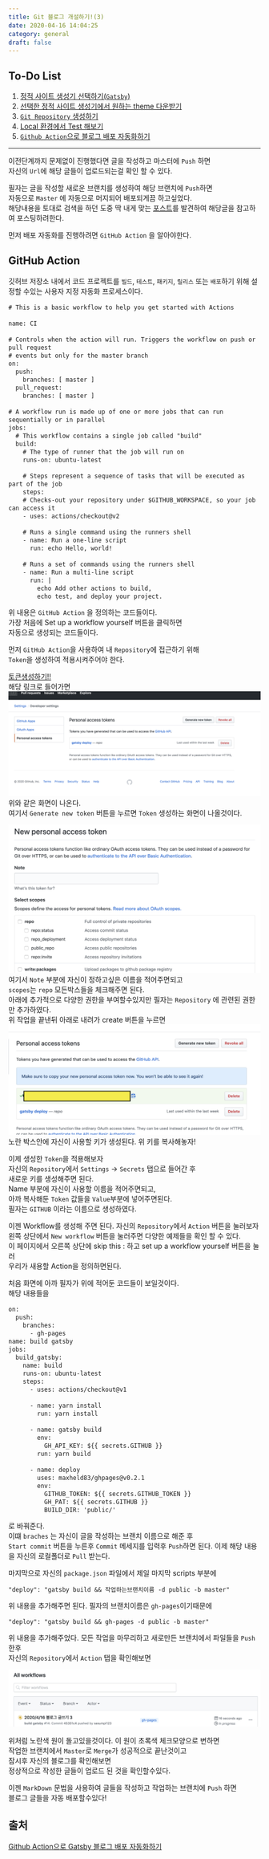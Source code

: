 ```yaml
---
title: Git 블로그 개설하기!(3)
date: 2020-04-16 14:04:25
category: general
draft: false
---
```


## To-Do List


1. [정적 사이트 생성기 선택하기(`Gatsby`)](https://sasumpi123.github.io/general/gitblog1/)
2. [선택한 정적 사이트 생성기에서 원하는 theme 다운받기](https://sasumpi123.github.io/general/gitblog1/)
3. [`Git Repository` 생성하기](https://sasumpi123.github.io/general/gitblog2/)
4. [Local 환경에서 Test 해보기](https://sasumpi123.github.io/general/gitblog2/)
5. [`Github Action`으로  블로그 배포 자동화하기](https://sasumpi123.github.io/general/gitblog3/)



***      
이전단계까지 문제없이 진행했다면 글을 작성하고 마스터에 `Push` 하면   
자신의 `Url`에 해당 글들이 업로드되는걸 확인 할 수 있다.

필자는 글을 작성할 새로운 브랜치를 생성하여 해당 브랜치에 `Push`하면   
자동으로 `Master` 에 자동으로 머지되어 배포되게끔 하고싶었다.    
해당내용을 토대로 검색을 하던 도중 딱 내게 맞는 [포스트](https://alstn2468.github.io/Automation/2020-01-24-GatsbyGithubAction/)를 발견하여
해당글을 참고하여 포스팅하려한다.

먼저 배포 자동화를 진행하려면 `GitHub Action` 을 알아야한다.
## GitHub Action
깃허브 저장소 내에서 코드 프로젝트를 `빌드`, `테스트`, `패키지`, `릴리스` 또는 `배포`하기 위해 설정할 수있는 사용자 지정 자동화 프로세스이다.   


```
# This is a basic workflow to help you get started with Actions

name: CI

# Controls when the action will run. Triggers the workflow on push or pull request
# events but only for the master branch
on:
  push:
    branches: [ master ]
  pull_request:
    branches: [ master ]

# A workflow run is made up of one or more jobs that can run sequentially or in parallel
jobs:
  # This workflow contains a single job called "build"
  build:
    # The type of runner that the job will run on
    runs-on: ubuntu-latest

    # Steps represent a sequence of tasks that will be executed as part of the job
    steps:
    # Checks-out your repository under $GITHUB_WORKSPACE, so your job can access it
    - uses: actions/checkout@v2

    # Runs a single command using the runners shell
    - name: Run a one-line script
      run: echo Hello, world!

    # Runs a set of commands using the runners shell
    - name: Run a multi-line script
      run: |
        echo Add other actions to build,
        echo test, and deploy your project.
```

위 내용은 `GitHub Action` 을 정의하는 코드들이다.   
가장 처음에 Set up a workflow yourself 버튼을 클릭하면      
자동으로 생성되는 코드들이다.

먼저 `GitHub Action`을 사용하여 내 `Repository`에 접근하기 위해    
`Token`을 생성하여 적용시켜주어야 한다.

[토큰생성하기!!](https://github.com/settings/tokens)   
해당 링크로 들어가면   
![](./images/createToken.png)
위와 같은 화면이 나온다.    
여기서 `Generate new token` 버튼을 누르면 `Token` 생성하는 화면이 나올것이다.

![](./images/createToken2.png)
여기서 `Note` 부분에 자신이 정하고싶은 이름을 적어주면되고    
`scopes`는 `repo` 모든박스들을 체크해주면 된다.   
아래에 추가적으로 다양한 권한을 부여할수있지만 필자는 `Repository` 에 관련된
권한만 추가하였다.   
위 작업을 끝낸뒤 아래로 내려가 create 버튼을 누르면
![](./images/createToken3.png)
노란 박스안에 자신이 사용할 키가 생성된다.
위 키를 복사해놓자!


이제 생성한 `Token`을 적용해보자   
자신의 `Repository`에서 `Settings` -> `Secrets` 탭으로 들어간 후   
새로운 키를 생성해주면 된다.   
Name 부분에 자신이 사용할 이름을 적어주면되고,   
아까 복사해둔 `Token` 값들을 `Value`부분에 넣어주면된다.   
필자는 `GITHUB` 이라는 이름으로 생성하였다.

이젠 Workflow를 생성해 주면 된다. 자신의 `Repository`에서 `Action` 버튼을 눌러보자   
왼쪽 상단에서 `New workflow` 버튼을 눌러주면 다양한 예제들을 확인 할 수 있다.   
이 페이지에서 오른쪽 상단에 skip this : 하고 set up a workflow yourself 버튼을 눌러   
우리가 새용할 Action을 정의하면된다.

처음 화면에 아까 필자가 위에 적어둔 코드들이 보일것이다.   
해당 내용들을
```
on:
  push:
    branches:
      - gh-pages
name: build gatsby
jobs:
  build_gatsby:
    name: build
    runs-on: ubuntu-latest
    steps:
      - uses: actions/checkout@v1

      - name: yarn install
        run: yarn install

      - name: gatsby build
        env:
          GH_API_KEY: ${{ secrets.GITHUB }}
        run: yarn build

      - name: deploy
        uses: maxheld83/ghpages@v0.2.1
        env:
          GITHUB_TOKEN: ${{ secrets.GITHUB_TOKEN }}
          GH_PAT: ${{ secrets.GITHUB }}
          BUILD_DIR: 'public/'
```
로 바꿔준다.   
이떄 `braches` 는 자신이 글을 작성하는 브랜치 이름으로 해준 후   
`Start commit` 버튼을 누른후 `Commit` 메세지를 입력후 `Push`하면 된다.
이제 해당 내용을 자신의 로컬폴더로 `Pull` 받는다.

마지막으로 자신의 `package.json` 파일에서 제일 마지막 scripts 부분에
```
"deploy": "gatsby build && 작업하는브랜치이름 -d public -b master"
```
위 내용을 추가해주면 된다. 필자의 브랜치이름은 `gh-pages`이기때문에
```
"deploy": "gatsby build && gh-pages -d public -b master"
```
위 내용을 추가해주었다.
모든 작업을 마무리하고 새로만든 브랜치에서 파일들을 `Push`한후   
자신의 `Repository`에서 `Action` 탭을 확인해보면

![](./images/upload.png)

위처럼 노란색 원이 돌고있을것이다. 이 원이 초록색 체크모양으로 변하면   
작업한 브랜치에서 `Master`로 `Merge`가 성공적으로 끝난것이고    
잠시후 자신의 블로그를 확인해보면   
정상적으로 작성한 글들이 업로드 된 것을 확인할수있다.

이젠 `MarkDown` 문법을 사용하여 글들을 작성하고 작업하는 브랜치에 `Push` 하면   
블로그 글들을 자동 배포할수있다!
   


## 출처
[Github Action으로 Gatsby 블로그 배포 자동화하기](https://alstn2468.github.io/Automation/2020-01-24-GatsbyGithubAction/)